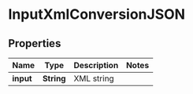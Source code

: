 

# InputXmlConversionJSON

## Properties

Name | Type | Description | Notes
------------ | ------------- | ------------- | -------------
**input** | **String** | XML string | 



